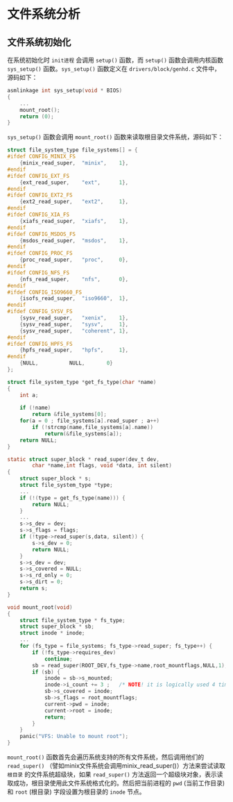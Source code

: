 # 文件系统分析

## 文件系统初始化
在系统初始化时 `init进程` 会调用 `setup()` 函数，而 `setup()` 函数会调用内核函数 `sys_setup()` 函数。`sys_setup()` 函数定义在 `drivers/block/genhd.c` 文件中，源码如下：
```c
asmlinkage int sys_setup(void * BIOS)
{
    ...
    mount_root();
    return (0);
}
```
`sys_setup()` 函数会调用 `mount_root()` 函数来读取根目录文件系统，源码如下：
```c
struct file_system_type file_systems[] = {
#ifdef CONFIG_MINIX_FS
	{minix_read_super,	"minix",	1},
#endif
#ifdef CONFIG_EXT_FS
	{ext_read_super,	"ext",		1},
#endif
#ifdef CONFIG_EXT2_FS
	{ext2_read_super,	"ext2",		1},
#endif
#ifdef CONFIG_XIA_FS
	{xiafs_read_super,	"xiafs",	1},
#endif
#ifdef CONFIG_MSDOS_FS
	{msdos_read_super,	"msdos",	1},
#endif
#ifdef CONFIG_PROC_FS
	{proc_read_super,	"proc",		0},
#endif
#ifdef CONFIG_NFS_FS
	{nfs_read_super,	"nfs",		0},
#endif
#ifdef CONFIG_ISO9660_FS
	{isofs_read_super,	"iso9660",	1},
#endif
#ifdef CONFIG_SYSV_FS
	{sysv_read_super,	"xenix",	1},
	{sysv_read_super,	"sysv",		1},
	{sysv_read_super,	"coherent",	1},
#endif
#ifdef CONFIG_HPFS_FS
	{hpfs_read_super,	"hpfs",		1},
#endif
	{NULL,			NULL,		0}
};

struct file_system_type *get_fs_type(char *name)
{
    int a;
    
    if (!name)
        return &file_systems[0];
    for(a = 0 ; file_systems[a].read_super ; a++)
        if (!strcmp(name,file_systems[a].name))
            return(&file_systems[a]);
    return NULL;
}

static struct super_block * read_super(dev_t dev,
        char *name,int flags, void *data, int silent)
{
    struct super_block * s;
    struct file_system_type *type;
    ...
    if (!(type = get_fs_type(name))) {
        return NULL;
    }
    ...
    s->s_dev = dev;
    s->s_flags = flags;
    if (!type->read_super(s,data, silent)) {
        s->s_dev = 0;
        return NULL;
    }
    s->s_dev = dev;
    s->s_covered = NULL;
    s->s_rd_only = 0;
    s->s_dirt = 0;
    return s;
}

void mount_root(void)
{
	struct file_system_type * fs_type;
	struct super_block * sb;
	struct inode * inode;
	...
	for (fs_type = file_systems; fs_type->read_super; fs_type++) {
		if (!fs_type->requires_dev)
			continue;
		sb = read_super(ROOT_DEV,fs_type->name,root_mountflags,NULL,1);
		if (sb) {
			inode = sb->s_mounted;
			inode->i_count += 3 ;	/* NOTE! it is logically used 4 times, not 1 */
			sb->s_covered = inode;
			sb->s_flags = root_mountflags;
			current->pwd = inode;
			current->root = inode;
			return;
		}
	}
	panic("VFS: Unable to mount root");
}
```
`mount_root()` 函数首先会遍历系统支持的所有文件系统，然后调用他们的 `read_super()` （譬如minix文件系统会调用minix_read_super()）方法来尝试读取 `根目录` 的文件系统超级块，如果 `read_super()` 方法返回一个超级块对象，表示读取成功，根目录使用此文件系统格式化的。然后把当前进程的 `pwd` (当前工作目录) 和 `root` (根目录) 字段设置为根目录的 `inode` 节点。